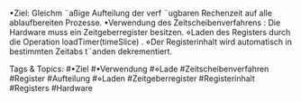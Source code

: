 •Ziel: Gleichm ¨aßige Aufteilung der verf ¨ugbaren Rechenzeit auf alle ablaufbereiten Prozesse.
•Verwendung des Zeitscheibenverfahrens :
Die Hardware muss ein Zeitgeberregister besitzen.
⋄Laden des Registers durch die Operation loadTimer(timeSlice) .
⋄Der Registerinhalt wird automatisch in bestimmten Zeitabs t¨anden dekrementiert.

   Tags & Topics:
   #•Ziel
   #•Verwendung
   #⋄Lade
   #Zeitscheibenverfahren
   #Register
   #Aufteilung
   #⋄Laden
   #Zeitgeberregister
   #Registerinhalt
   #Registers
   #Hardware